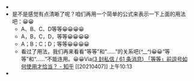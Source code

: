 - 
- 是不是感觉有点清晰了呢？咱们再用一个简单的公式来表示一下上面的用法吧：😀😀
    - A、B、C、D等等😀😀😀😀
    - A，B，C，D，等等😀😀😀😀
    - A；B；C；D；等等😀😀😀😀
    - 看过了用法，我们再来看看“等等”和“……”的关系吧(*^__^*)😀😀“等等”和“……”不能连用。😀😀Via[(3 封私信 / 61 条消息) 「等等」前逗号如何使用才恰当？ - 知乎](https://www.zhihu.com/question/19591102) [[20210407]] 上午10:13
- 
